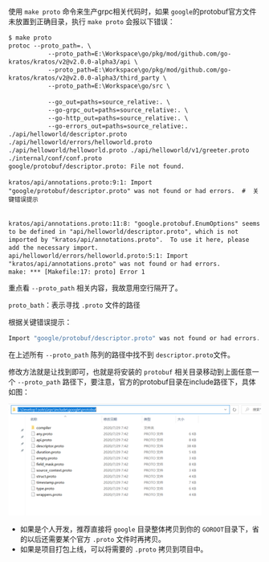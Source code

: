 # 

使用 `make proto` 命令来生产grpc相关代码时，如果 `google`的protobuf官方文件未放置到正确目录，执行 `make proto` 会报以下错误：
```
$ make proto
protoc --proto_path=. \
           --proto_path=E:\Workspace\go/pkg/mod/github.com/go-kratos/kratos/v2@v2.0.0-alpha3/api \
           --proto_path=E:\Workspace\go/pkg/mod/github.com/go-kratos/kratos/v2@v2.0.0-alpha3/third_party \
           --proto_path=E:\Workspace\go/src \

           --go_out=paths=source_relative:. \
           --go-grpc_out=paths=source_relative:. \
           --go-http_out=paths=source_relative:. \
           --go-errors_out=paths=source_relative:. ./api/helloworld/descriptor.proto ./api/helloworld/errors/helloworld.proto ./api/helloworld/helloworld.proto ./api/helloworld/v1/greeter.proto ./internal/conf/conf.proto
google/protobuf/descriptor.proto: File not found.

kratos/api/annotations.proto:9:1: Import "google/protobuf/descriptor.proto" was not found or had errors.  #  关键错误提示


kratos/api/annotations.proto:11:8: "google.protobuf.EnumOptions" seems to be defined in "api/helloworld/descriptor.proto", which is not imported by "kratos/api/annotations.proto".  To use it here, please add the necessary import.
api/helloworld/errors/helloworld.proto:5:1: Import "kratos/api/annotations.proto" was not found or had errors.
make: *** [Makefile:17: proto] Error 1

```
重点看 `--proto_path` 相关内容，我故意用空行隔开了。

`proto_bath`：表示寻找 `.proto` 文件的路径

根据关键错误提示：
```go
Import "google/protobuf/descriptor.proto" was not found or had errors.
```

在上述所有 `--proto_path` 陈列的路径中找不到 `descriptor.proto`文件。

修改方法就是让找到即可，也就是将安装的 `protobuf` 相关目录移动到上面任意一个 `--proto_path` 路径下，要注意，官方的protobuf目录在include路径下，具体如图：
  
![grpc_include目录](../img/grpc_include目录.png)

- 如果是个人开发，推荐直接将 `google` 目录整体拷贝到你的 `GOROOT`目录下，省的以后还需要某个官方 `.proto` 文件时再拷贝。
- 如果是项目打包上线，可以将需要的 `.proto` 拷贝到项目中。
